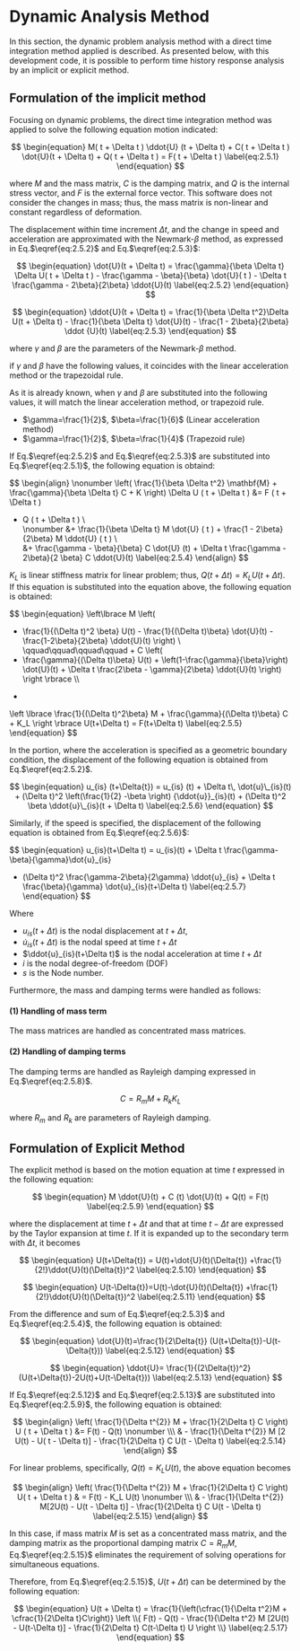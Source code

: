 
<script type="text/x-mathjax-config">
MathJax.Hub.Config({
  tex2jax: {
    inlineMath: [['$','$'], ['\\(','\\)']],
    processEscapes: true
  },
  TeX: {
    equationNumbers: {
      autoNumber: "AMS"
    }
  },
  CommonHTML: { matchFontHeight: true },
  displayAlign: "center"
});
</script>
<script src='https://cdnjs.cloudflare.com/ajax/libs/mathjax/2.7.5/MathJax.js?config=TeX-MML-AM_CHTML' async></script>

# Dynamic Analysis Method

In this section, the dynamic problem analysis method with a direct time integration method applied is described. As presented below, with this development code, it is possible to perform time history response analysis by an implicit or explicit method. 

## Formulation of the implicit method

Focusing on dynamic problems, the direct time integration method was applied to solve the following equation motion indicated: 

$$
\begin{equation}
M( t + \Delta t ) \ddot{U} (t + \Delta t) + C( t + \Delta t ) \dot{U}(t + \Delta t) + Q( t + \Delta t ) = F( t + \Delta t )
\label{eq:2.5.1}
\end{equation}
$$

where $M$ and the mass matrix, $C$ is the damping matrix, and $Q$ is the internal stress vector, and $F$ is the external force vector. This software does not consider the changes in mass; thus, the mass matrix is non-linear and constant regardless of deformation.

The displacement within time increment $\Delta t$, and the change in speed and acceleration are approximated with the Newmark-$\beta$ method, as expressed in Eq.$\eqref{eq:2.5.2}$ and Eq.$\eqref{eq:2.5.3}$:

$$
\begin{equation}
\dot{U}(t + \Delta t) =
\frac{\gamma}{\beta \Delta t} \Delta U( t + \Delta t ) - \frac{\gamma - \beta}{\beta} \dot{U}( t ) - \Delta t \frac{\gamma - 2\beta}{2\beta} \ddot{U}(t)
\label{eq:2.5.2}
\end{equation}
$$

$$
\begin{equation}
\ddot{U}(t + \Delta t) = \frac{1}{\beta \Delta t^2}\Delta U(t + \Delta t) - \frac{1}{\beta \Delta t} \dot{U}(t) - \frac{1 - 2\beta}{2\beta} \ddot {U}(t)
\label{eq:2.5.3}
\end{equation}
$$

where $\gamma$ and $\beta$ are the parameters of the Newmark-$\beta$ method.

if $\gamma$ and $\beta$ have the following values, it coincides with the linear acceleration method or the trapezoidal rule.

As it is already known, when $\gamma$ and $\beta$ are substituted into the following values, it will match the linear acceleration method, or trapezoid rule.

  - $\gamma=\frac{1}{2}$, $\beta=\frac{1}{6}$ (Linear acceleration method)
  - $\gamma=\frac{1}{2}$, $\beta=\frac{1}{4}$ (Trapezoid rule)

If Eq.$\eqref{eq:2.5.2}$ and Eq.$\eqref{eq:2.5.3}$ are substituted into Eq.$\eqref{eq:2.5.1}$, the following equation is obtaind:

$$
\begin{align}
\nonumber \left( \frac{1}{\beta \Delta t^2} \mathbf{M} + \frac{\gamma}{\beta \Delta t} C + K \right) \Delta U ( t + \Delta t ) &= F ( t + \Delta t )
- Q ( t + \Delta t ) \\\
\nonumber &+ \frac{1}{\beta \Delta t} M \dot{U} ( t )
           + \frac{1 - 2\beta}{2\beta} M \ddot{U} ( t ) \\\
&+ \frac{\gamma - \beta}{\beta} C \dot{U} (t)
           + \Delta t \frac{\gamma - 2\beta}{2 \beta} C \ddot{U}(t)
\label{eq:2.5.4}
\end{align}
$$

$K_L$ is linear stiffness matrix for linear problem; thus, $Q ( t + \Delta t ) = K_L U (t + \Delta t)$. If this equation is substituted into the equation above, the following equation is obtained:

$$
\begin{equation}
\left\lbrace
M
\left(
 - \frac{1}{(\Delta t)^2 \beta} U(t) - \frac{1}{(\Delta t)\beta} \dot{U}(t) - \frac{1-2\beta}{2\beta} \ddot{U}(t)
\right) \\\
\qquad\qquad\qquad\qquad +
C
\left(
 - \frac{\gamma}{(\Delta t)\beta} U(t) + \left(1-\frac{\gamma}{\beta}\right) \dot{U}(t) + \Delta t \frac{2\beta - \gamma}{2\beta} \ddot{U}(t)
\right)
\right \rbrace \\\
+
\left \lbrace
 \frac{1}{(\Delta t)^2\beta} M + \frac{\gamma}{(\Delta t)\beta} C + K_L
\right \rbrace
U(t+\Delta t)
= F(t+\Delta t)
\label{eq:2.5.5}
\end{equation}
$$

In the portion, where the acceleration is specified as a geometric boundary condition, the displacement of the following equation is obtained from Eq.$\eqref{eq:2.5.2}$.


$$
\begin{equation}
u_{is} (t+\Delta{t}) = u_{is} (t) + \Delta t\, \dot{u}\_{is}(t) + (\Delta t)^2 \left(\frac{1}{2} -\beta \right) {\ddot{u}}_{is}(t) + (\Delta t)^2 \beta \ddot{u}\_{is}(t + \Delta t)
\label{eq:2.5.6}
\end{equation}
$$

Similarly, if the speed is specified, the displacement of the following equation is obtained from Eq.$\eqref{eq:2.5.6}$:

$$
\begin{equation}
u\_{is}(t+\Delta t) = u\_{is}(t) + \Delta t \frac{\gamma-\beta}{\gamma}\dot{u}\_{is}
+ (\Delta t)^2 \frac{\gamma-2\beta}{2\gamma} \ddot{u}\_{is} + \Delta t \frac{\beta}{\gamma} \dot{u}\_{is}(t+\Delta t)
\label{eq:2.5.7}
\end{equation}
$$

Where 

  - $u_{is}(t+\Delta t)$ is the nodal displacement at $t + \Delta t$,
  - $\dot{u}_{is}(t+\Delta t)$ is the nodal speed at time $t + \Delta t$ 
  - $\ddot{u}_{is}(t+\Delta t)$ is the nodal acceleration at time $t + \Delta t$
  - $i$ is the nodal degree-of-freedom (DOF)
  - $s$ is the Node number.

Furthermore, the mass and damping terms were handled as follows: 

#### (1) Handling of mass term

The mass matrices are handled as concentrated mass matrices. 

#### (2) Handling of damping terms

The damping terms are handled as Rayleigh damping expressed in Eq.$\eqref{eq:2.5.8}$.

$$
\begin{equation}
C = R_m M + R_k K_L
\label{eq:2.5.8}
\end{equation}
$$

where $R_m$ and $R_k$ are parameters of Rayleigh damping.

## Formulation of Explicit Method

The explicit method is based on the motion equation at time $t$ expressed in the following equation: 

$$
\begin{equation}
M \ddot{U}(t) + C (t) \dot{U}(t) + Q(t) = F(t)
\label{eq:2.5.9}
\end{equation}
$$

where the displacement at time $t + \Delta t$ and that at time $t - \Delta t$ are expressed by the Taylor expansion at time $t$. If it is expanded up to the secondary term with $\Delta t$, it becomes


$$
\begin{equation}
U(t+\Delta{t}) = U(t)+\dot{U}(t)(\Delta{t})
+\frac{1}{2!}\ddot{U}(t)(\Delta{t})^2
\label{eq:2.5.10}
\end{equation}
$$

$$
\begin{equation}
U(t-\Delta{t})=U(t)-\dot{U}(t)(\Delta{t})
+\frac{1}{2!}\ddot{U}(t)(\Delta{t})^2
\label{eq:2.5.11}
\end{equation}
$$

From the difference and sum of Eq.$\eqref{eq:2.5.3}$ and Eq.$\eqref{eq:2.5.4}$, the following equation is obtained:

$$
\begin{equation}
\dot{U}(t)=\frac{1}{2\Delta{t}}
(U(t+\Delta{t})-U(t-\Delta{t}))
\label{eq:2.5.12}
\end{equation}
$$

$$
\begin{equation}
\ddot{U}=
\frac{1}{(2\Delta{t})^2}
(U(t+\Delta{t})-2U(t)+U(t-\Delta{t}))
\label{eq:2.5.13}
\end{equation}
$$

If Eq.$\eqref{eq:2.5.12}$ and Eq.$\eqref{eq:2.5.13}$ are substituted into Eq.$\eqref{eq:2.5.9}$, the following equation is obtained:

$$
\begin{align}
\left( \frac{1}{\Delta t^{2}} M + \frac{1}{2\Delta t} C \right) U ( t + \Delta t ) &=
  F(t) - Q(t) \nonumber \\\
  & - \frac{1}{\Delta t^{2}} M [2 U(t) - U( t - \Delta t)] - \frac{1}{2\Delta t} C U(t - \Delta t)
\label{eq:2.5.14}
\end{align}
$$

For linear problems, specifically, $Q(t)=K_L U(t)$, the above equation becomes

$$
\begin{align}
\left( \frac{1}{\Delta t^{2}} M + \frac{1}{2\Delta t} C \right) U( t + \Delta t ) & = F(t) - K_L U(t) \nonumber \\\
  & - \frac{1}{\Delta t^{2}} M[2U(t) - U(t - \Delta t)] - \frac{1}{2\Delta t} C U(t - \Delta t)
\label{eq:2.5.15}
\end{align}
$$

In this case, if mass matrix $M$ is set as a concentrated mass matrix, and the damping matrix as the proportional damping matrix $C=R_m M$, Eq.$\eqref{eq:2.5.15}$ eliminates the requirement of solving operations for simultaneous equations. 

Therefore, from Eq.$\eqref{eq:2.5.15}$, $U(t+\Delta t)$ can be determined by the following equation:

$$
\begin{equation}
U(t + \Delta t)  =
\frac{1}{\left(\cfrac{1}{\Delta t^2}M + \cfrac{1}{2\Delta t}C\right)}
\left \\{
F(t) - Q(t) - \frac{1}{\Delta t^2} M [2U(t) - U(t-\Delta t)] - \frac{1}{2\Delta t} C(t-\Delta t) U
\right \\}
\label{eq:2.5.17}
\end{equation}
$$


